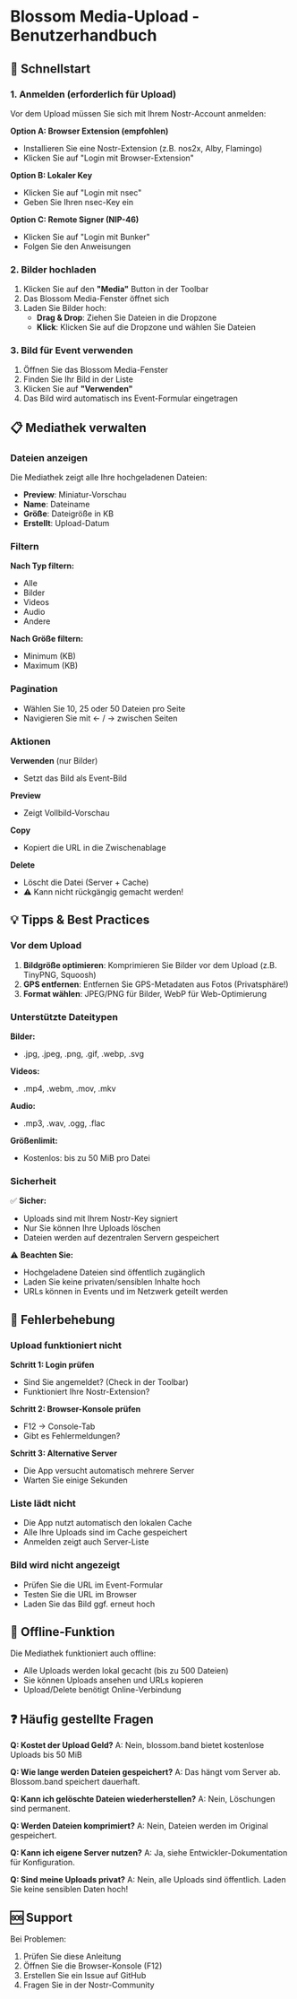 # Blossom Media-Upload - Benutzerhandbuch

## 🚀 Schnellstart

### 1. Anmelden (erforderlich für Upload)

Vor dem Upload müssen Sie sich mit Ihrem Nostr-Account anmelden:

**Option A: Browser Extension (empfohlen)**
- Installieren Sie eine Nostr-Extension (z.B. nos2x, Alby, Flamingo)
- Klicken Sie auf "Login mit Browser-Extension"

**Option B: Lokaler Key**
- Klicken Sie auf "Login mit nsec"
- Geben Sie Ihren nsec-Key ein

**Option C: Remote Signer (NIP-46)**
- Klicken Sie auf "Login mit Bunker"
- Folgen Sie den Anweisungen

### 2. Bilder hochladen

1. Klicken Sie auf den **"Media"** Button in der Toolbar
2. Das Blossom Media-Fenster öffnet sich
3. Laden Sie Bilder hoch:
   - **Drag & Drop**: Ziehen Sie Dateien in die Dropzone
   - **Klick**: Klicken Sie auf die Dropzone und wählen Sie Dateien

### 3. Bild für Event verwenden

1. Öffnen Sie das Blossom Media-Fenster
2. Finden Sie Ihr Bild in der Liste
3. Klicken Sie auf **"Verwenden"**
4. Das Bild wird automatisch ins Event-Formular eingetragen

## 📋 Mediathek verwalten

### Dateien anzeigen

Die Mediathek zeigt alle Ihre hochgeladenen Dateien:
- **Preview**: Miniatur-Vorschau
- **Name**: Dateiname
- **Größe**: Dateigröße in KB
- **Erstellt**: Upload-Datum

### Filtern

**Nach Typ filtern:**
- Alle
- Bilder
- Videos
- Audio
- Andere

**Nach Größe filtern:**
- Minimum (KB)
- Maximum (KB)

### Pagination

- Wählen Sie 10, 25 oder 50 Dateien pro Seite
- Navigieren Sie mit ← / → zwischen Seiten

### Aktionen

**Verwenden** (nur Bilder)
- Setzt das Bild als Event-Bild

**Preview**
- Zeigt Vollbild-Vorschau

**Copy**
- Kopiert die URL in die Zwischenablage

**Delete**
- Löscht die Datei (Server + Cache)
- ⚠️ Kann nicht rückgängig gemacht werden!

## 💡 Tipps & Best Practices

### Vor dem Upload

1. **Bildgröße optimieren**: Komprimieren Sie Bilder vor dem Upload (z.B. TinyPNG, Squoosh)
2. **GPS entfernen**: Entfernen Sie GPS-Metadaten aus Fotos (Privatsphäre!)
3. **Format wählen**: JPEG/PNG für Bilder, WebP für Web-Optimierung

### Unterstützte Dateitypen

**Bilder:**
- .jpg, .jpeg, .png, .gif, .webp, .svg

**Videos:**
- .mp4, .webm, .mov, .mkv

**Audio:**
- .mp3, .wav, .ogg, .flac

**Größenlimit:**
- Kostenlos: bis zu 50 MiB pro Datei

### Sicherheit

✅ **Sicher:**
- Uploads sind mit Ihrem Nostr-Key signiert
- Nur Sie können Ihre Uploads löschen
- Dateien werden auf dezentralen Servern gespeichert

⚠️ **Beachten Sie:**
- Hochgeladene Dateien sind öffentlich zugänglich
- Laden Sie keine privaten/sensiblen Inhalte hoch
- URLs können in Events und im Netzwerk geteilt werden

## 🔧 Fehlerbehebung

### Upload funktioniert nicht

**Schritt 1: Login prüfen**
- Sind Sie angemeldet? (Check in der Toolbar)
- Funktioniert Ihre Nostr-Extension?

**Schritt 2: Browser-Konsole prüfen**
- F12 → Console-Tab
- Gibt es Fehlermeldungen?

**Schritt 3: Alternative Server**
- Die App versucht automatisch mehrere Server
- Warten Sie einige Sekunden

### Liste lädt nicht

- Die App nutzt automatisch den lokalen Cache
- Alle Ihre Uploads sind im Cache gespeichert
- Anmelden zeigt auch Server-Liste

### Bild wird nicht angezeigt

- Prüfen Sie die URL im Event-Formular
- Testen Sie die URL im Browser
- Laden Sie das Bild ggf. erneut hoch

## 📱 Offline-Funktion

Die Mediathek funktioniert auch offline:
- Alle Uploads werden lokal gecacht (bis zu 500 Dateien)
- Sie können Uploads ansehen und URLs kopieren
- Upload/Delete benötigt Online-Verbindung

## ❓ Häufig gestellte Fragen

**Q: Kostet der Upload Geld?**
A: Nein, blossom.band bietet kostenlose Uploads bis 50 MiB

**Q: Wie lange werden Dateien gespeichert?**
A: Das hängt vom Server ab. Blossom.band speichert dauerhaft.

**Q: Kann ich gelöschte Dateien wiederherstellen?**
A: Nein, Löschungen sind permanent.

**Q: Werden Dateien komprimiert?**
A: Nein, Dateien werden im Original gespeichert.

**Q: Kann ich eigene Server nutzen?**
A: Ja, siehe Entwickler-Dokumentation für Konfiguration.

**Q: Sind meine Uploads privat?**
A: Nein, alle Uploads sind öffentlich. Laden Sie keine sensiblen Daten hoch!

## 🆘 Support

Bei Problemen:
1. Prüfen Sie diese Anleitung
2. Öffnen Sie die Browser-Konsole (F12)
3. Erstellen Sie ein Issue auf GitHub
4. Fragen Sie in der Nostr-Community
